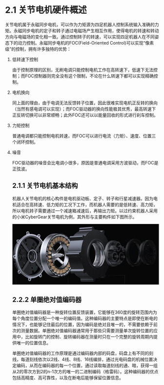 # 2.1 关节电机硬件概述
关节电机属于永磁同步电机，可以作为力矩源为四足机器人控制系统输入准确的力矩。永磁同步电机的定子和转子通过电磁场产生相互作用，使得电机的转速和转动方向与电磁场的变化相一致。通过控制转子的转速，可以实现四足机器人在不同姿态下的动力控制。永磁同步电机的FOC(Field-Oriented Control)可以实现“像素级”的控制，拥有许多独特的优势：

1. 低转速下控制

    由于控制原理的区别，无刷电调只能控制电机工作在高转速下，低速下无法控制；而FOC控制器则完全没有这个限制，不论在什么转速下都可以实现精确控制。

2. 电机换向

    同上面的理由，由于电调无法反馈转子位置，因此很难实现电机正反转的换向（当然有感电调可以实现）；而FOC驱动器的换向性能极其优秀，最高转速下正反转切换可以非常顺畅；此外FOC还可以以能量回收的形式进行刹车控制。

3. 力矩控制

    普通电调都只能控制电机转速，而FOC可以进行电流（力矩）、速度、位置三个闭环控制。

4. 噪音

    FOC驱动器的噪音会比电调小很多，原因是普通电调采用方波驱动，而FOC是正弦波。

    ## 2.1.1 关节电机基本结构
    
    机器人关节电机的核心构件是电机驱动板、定子、转子和行星减速器。因为电机适合在高转速、低力矩的工况下工作，而机器人需要的是低转速、高力矩，所以电机转子需要通过一个减速箱减速后，再输出力矩。以过约束机器人采用的小米CyberGear关节电机为例，其外形与主要构件如下图所示。

    ![小米CyberGear关节电机外形](./image/motor_explode.png)  

    ## 2.2.2 单圈绝对值编码器

    单圈绝对值编码器是一种旋转位置反馈装置，它能够在360度的旋转范围内为每个角度位置分配一个唯一的编码值。这种编码器的主要特点是即使在断电的情况下，也能够记住最后的位置，因为编码是绝对且唯一的，不需要依赖于前次的测量数据。单圈绝对值编码器通常用于那些只需要测量单次旋转位置的应用中，比如旋转门的控制、旋转编码器在测量时只在一个完整的旋转周期内提供唯一的位置信息。

    单圈绝对值编码器的工作原理是通过编码器内部的码盘，码盘上有不同的刻线，每道刻线依次以2线、4线、8线、16线编排，通过光电码盘的机械位置决定编码，从而在编码器的每一个位置，通过读取每道刻线的通、暗，获得一组从2的零次方到2的n-1次方的唯一的二进制编码（格雷码）。这种编码器的优点包括高精度、高可靠性，以及在断电后能够保留位置信息。

